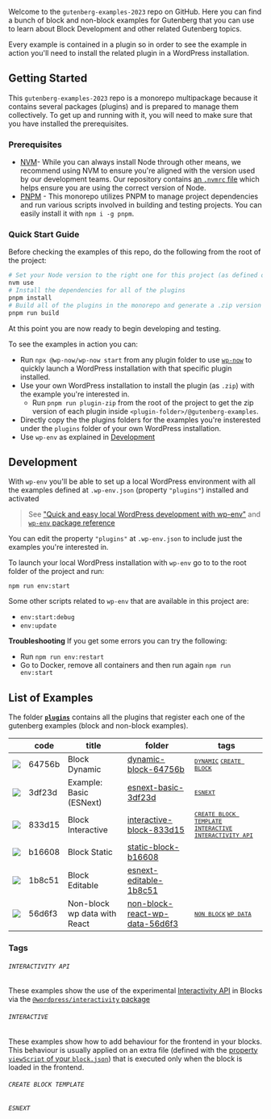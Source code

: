 Welcome to the `gutenberg-examples-2023` repo on GitHub. Here you can find a bunch of block and non-block examples for Gutenberg that you can use to learn about Block Development and other related Gutenberg topics. 

Every example is contained in a plugin so in order to see the example in action you'll need to install the related plugin in a WordPress installation.

## Getting Started

This `gutenberg-examples-2023` repo is a monorepo multipackage because it contains several packages (plugins) and is prepared to manage them collectively. To get up and running with it, you will need to make sure that you have installed the prerequisites.

### Prerequisites

- [NVM](https://github.com/nvm-sh/nvm#installing-and-updating)- While you can always install Node through other means, we recommend using NVM to ensure you're aligned with the version used by our development teams. Our repository contains [an `.nvmrc` file](.nvmrc) which helps ensure you are using the correct version of Node.
- [PNPM](https://pnpm.io/installation) - This monorepo utilizes PNPM to manage project dependencies and run various scripts involved in building and testing projects. You can easily install it with `npm i -g pnpm`.

### Quick Start Guide

Before checking the examples of this repo, do the following from the root of the project:

```bash
# Set your Node version to the right one for this project (as defined on .nvmrc)
nvm use
# Install the dependencies for all of the plugins
pnpm install
# Build all of the plugins in the monorepo and generate a .zip version for each one
pnpm run build
```

At this point you are now ready to begin developing and testing. 

To see the examples in action you can:
- Run `npx @wp-now/wp-now start` from any plugin folder to use [`wp-now`](https://github.com/WordPress/playground-tools/tree/trunk/packages/wp-now) to quickly launch a WordPress installation with that specific plugin installed.
- Use your own WordPress installation to install the plugin (as `.zip`) with the example you're interested in. 
  - Run `pnpm run plugin-zip` from the root of the project to get the zip version of each plugin inside  `<plugin-folder>/@gutenberg-examples`.
- Directly copy the the plugins folders for the examples you're insterested under the `plugins` folder of your own WordPress installation.
- Use `wp-env` as explained in [Development](#development)


## Development

With `wp-env` you'll be able to set up a local WordPress environment with all the examples defined at `.wp-env.json` (property `"plugins"`) installed and activated 

> See ["Quick and easy local WordPress development with wp-env"](https://developer.wordpress.org/news/2023/03/quick-and-easy-local-wordpress-development-with-wp-env/) and [`wp-env` package reference](https://developer.wordpress.org/block-editor/reference-guides/packages/packages-env/)

You can edit the property `"plugins"` at `.wp-env.json` to include just the examples you're interested in.

To launch your local WordPress installation with `wp-env` go to to the root folder of the project and run:

```
npm run env:start
```

Some other scripts related to `wp-env` that are available in this project are:

- `env:start:debug` 
- `env:update` 

**Troubleshooting** 
If you get some errors you can try the following:
- Run `npm run env:restart`
- Go to Docker, remove all containers and then run again `npm run env:start`

## List of Examples

The folder [**`plugins`**](plugins) contains all the plugins that register each one of the gutenberg examples (block and non-block examples).


| &nbsp; | code | title | folder | tags |
|--------|------|-------|--------|-------------|
| ![]( https://placehold.co/15x15/64756b/64756b ) | 64756b | Block Dynamic | [dynamic-block-64756b](./plugins/dynamic-block-64756b) | <small> [`DYNAMIC`](#dynamic) [`CREATE BLOCK`](#create-block) </small> |
| ![]( https://placehold.co/15x15/3df23d/3df23d ) | 3df23d | Example: Basic (ESNext) | [esnext-basic-3df23d](./plugins/esnext-basic-3df23d)  |<small> [`ESNEXT`](#esnext)  </small> |
| ![]( https://placehold.co/15x15/833d15/833d15 ) | 833d15 | Block Interactive | [interactive-block-833d15](./plugins/interactive-block-833d15)  |  <small> [`CREATE BLOCK TEMPLATE`](#create-block-template) [`INTERACTIVE`](#interactive) [`INTERACTIVITY API`](#interactivity-api) </small>|
| ![]( https://placehold.co/15x15/b16608/b16608 ) | b16608 | Block Static | [static-block-b16608](./plugins/static-block-b16608)  |        |
| ![]( https://placehold.co/15x15/1b8c51/1b8c51 ) | 1b8c51 | Block Editable | [esnext-editable-1b8c51](./plugins/esnext-editable-1b8c51)  |        |
| ![]( https://placehold.co/15x15/56d6f3/56d6f3 ) | 56d6f3 | Non-block wp data with React | [non-block-react-wp-data-56d6f3](./plugins/non-block-react-wp-data-56d6f3)  | <small> [`NON BLOCK`](#create-block-template) [`WP DATA`](#wp-data) </small>   |

### Tags 

###### `INTERACTIVITY API`

These examples show the use of the experimental [Interactivity API](https://make.wordpress.org/core/2023/03/30/proposal-the-interactivity-api-a-better-developer-experience-in-building-interactive-blocks/) in Blocks via the [`@wordpress/interactivity` package](https://github.com/WordPress/gutenberg/blob/trunk/packages/interactivity/README.md)  

###### `INTERACTIVE`

These examples show how to add behaviour for the frontend in your blocks. This behaviour is usually applied on an extra file (defined with the [property `viewScript` of your `block.json`](https://developer.wordpress.org/block-editor/reference-guides/block-api/block-metadata/#view-script)) that is executed only when the block is loaded in the frontend.

###### `CREATE BLOCK TEMPLATE`

<!--
These examples show how to add behaviour for the frontend in your blocks. This behaviour is usually applied on an extra file (defined with the [property `viewScript` of your `block.json`](https://developer.wordpress.org/block-editor/reference-guides/block-api/block-metadata/#view-script)) that is executed only when the block is loaded in the frontend.
-->

###### `ESNEXT`
<!--
These examples shows the use of the experimental [Interactivity API](https://make.wordpress.org/core/2023/03/30/proposal-the-interactivity-api-a-better-developer-experience-in-building-interactive-blocks/) via the [`@wordpress/interactivity` package](https://github.com/WordPress/gutenberg/blob/trunk/packages/interactivity/README.md)  
-->